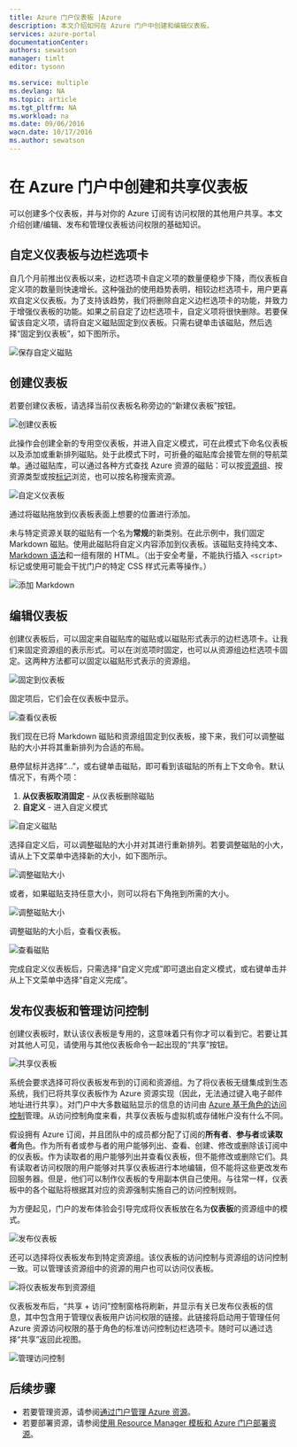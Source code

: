 ```yaml
---
title: Azure 门户仪表板 |Azure
description: 本文介绍如何在 Azure 门户中创建和编辑仪表板。
services: azure-portal
documentationCenter: 
authors: sewatson
manager: timlt
editor: tysonn

ms.service: multiple
ms.devlang: NA
ms.topic: article
ms.tgt_pltfrm: NA
ms.workload: na
ms.date: 09/06/2016
wacn.date: 10/17/2016
ms.author: sewatson
---
```


# 在 Azure 门户中创建和共享仪表板

可以创建多个仪表板，并与对你的 Azure 订阅有访问权限的其他用户共享。本文介绍创建/编辑、发布和管理仪表板访问权限的基础知识。

## 自定义仪表板与边栏选项卡

自几个月前推出仪表板以来，边栏选项卡自定义项的数量便稳步下降，而仪表板自定义项的数量则快速增长。这种强劲的使用趋势表明，相较边栏选项卡，用户更喜欢自定义仪表板。为了支持该趋势，我们将删除自定义边栏选项卡的功能，并致力于增强仪表板的功能。如果之前自定了边栏选项卡，自定义项将很快删除。若要保留该自定义项，请将自定义磁贴固定到仪表板。只需右键单击该磁贴，然后选择“固定到仪表板”，如下图所示。

![保存自定义磁贴](./media/azure-portal-dashboards/save-customization.png)  

## 创建仪表板

若要创建仪表板，请选择当前仪表板名称旁边的“新建仪表板”按钮。

![创建仪表板](./media/azure-portal-dashboards/new-dashboard.png)  

此操作会创建全新的专用空仪表板，并进入自定义模式，可在此模式下命名仪表板以及添加或重新排列磁贴。处于此模式下时，可折叠的磁贴库会接管左侧的导航菜单。通过磁贴库，可以通过各种方式查找 Azure 资源的磁贴：可以按[资源组](../azure-resource-manager/resource-group-overview.md#resource-groups)、按资源类型或按[标记](../azure-resource-manager/resource-group-using-tags.md)浏览，也可以按名称搜索资源。

![自定义仪表板](./media/azure-portal-dashboards/customize-dashboard.png)  

通过将磁贴拖放到仪表板表面上想要的位置进行添加。

未与特定资源关联的磁贴有一个名为**常规**的新类别。在此示例中，我们固定 Markdown 磁贴。使用此磁贴将自定义内容添加到仪表板。该磁贴支持纯文本、[Markdown 语法](https://daringfireball.net/projects/markdown/syntax)和一组有限的 HTML。（出于安全考量，不能执行插入 `<script>` 标记或使用可能会干扰门户的特定 CSS 样式元素等操作。）

![添加 Markdown](./media/azure-portal-dashboards/add-markdown.png)  

## 编辑仪表板

创建仪表板后，可以固定来自磁贴库的磁贴或以磁贴形式表示的边栏选项卡。让我们来固定资源组的表示形式。可以在浏览项时固定，也可以从资源组边栏选项卡固定。这两种方法都可以固定以磁贴形式表示的资源组。

![固定到仪表板](./media/azure-portal-dashboards/pin-to-dashboard.png)  

固定项后，它们会在仪表板中显示。

![查看仪表板](./media/azure-portal-dashboards/view-dashboard.png)  

我们现在已将 Markdown 磁贴和资源组固定到仪表板，接下来，我们可以调整磁贴的大小并将其重新排列为合适的布局。

悬停鼠标并选择“...”，或右键单击磁贴，即可看到该磁贴的所有上下文命令。默认情况下，有两个项：

1. **从仪表板取消固定** - 从仪表板删除磁贴
2.	**自定义** - 进入自定义模式

![自定义磁贴](./media/azure-portal-dashboards/customize-tile.png)  

选择自定义后，可以调整磁贴的大小并对其进行重新排列。若要调整磁贴的小大，请从上下文菜单中选择新的大小，如下图所示。

![调整磁贴大小](./media/azure-portal-dashboards/resize-tile.png)  

或者，如果磁贴支持任意大小，则可以将右下角拖到所需的大小。

![调整磁贴大小](./media/azure-portal-dashboards/resize-corner.png)  

调整磁贴的大小后，查看仪表板。

![查看磁贴](./media/azure-portal-dashboards/view-tile.png)  

完成自定义仪表板后，只需选择“自定义完成”即可退出自定义模式，或右键单击并从上下文菜单中选择“自定义完成”。

## 发布仪表板和管理访问控制

创建仪表板时，默认该仪表板是专用的，这意味着只有你才可以看到它。若要让其对其他人可见，请使用与其他仪表板命令一起出现的“共享”按钮。

![共享仪表板](./media/azure-portal-dashboards/share-dashboard.png)  

系统会要求选择可将仪表板发布到的订阅和资源组。为了将仪表板无缝集成到生态系统，我们已将共享仪表板作为 Azure 资源实现（因此，无法通过键入电子邮件地址进行共享）。对门户中大多数磁贴显示的信息的访问由 [Azure 基于角色的访问控制](../active-directory/role-based-access-control-configure.md)管理。从访问控制角度来看，共享仪表板与虚拟机或存储帐户没有什么不同。

假设拥有 Azure 订阅，并且团队中的成员都分配了订阅的**所有者**、**参与者**或**读取者**角色。作为所有者或参与者的用户能够列出、查看、创建、修改或删除该订阅中的仪表板。作为读取者的用户能够列出并查看仪表板，但不能修改或删除它们。具有读取者访问权限的用户能够对共享仪表板进行本地编辑，但不能将这些更改发布回服务器。但是，他们可以制作仪表板的专用副本供自己使用。与往常一样，仪表板中的各个磁贴将根据其对应的资源强制实施自己的访问控制规则。

为方便起见，门户的发布体验会引导完成将仪表板放在名为**仪表板**的资源组中的模式。

![发布仪表板](./media/azure-portal-dashboards/publish-dashboard.png)  

还可以选择将仪表板发布到特定资源组。该仪表板的访问控制与资源组的访问控制一致。可以管理该资源组中的资源的用户也可以访问仪表板。

![将仪表板发布到资源组](./media/azure-portal-dashboards/publish-to-resource-group.png)  

仪表板发布后，“共享 + 访问”控制窗格将刷新，并显示有关已发布仪表板的信息，其中包含用于管理仪表板用户访问权限的链接。此链接将启动用于管理任何 Azure 资源访问权限的基于角色的标准访问控制边栏选项卡。随时可以通过选择“共享”返回此视图。

![管理访问控制](./media/azure-portal-dashboards/manage-access.png)  

## 后续步骤

- 若要管理资源，请参阅[通过门户管理 Azure 资源](../azure-resource-manager/resource-group-portal.md)。
- 若要部署资源，请参阅[使用 Resource Manager 模板和 Azure 门户部署资源](../azure-resource-manager/resource-group-template-deploy-portal.md)。

<!---HONumber=Mooncake_1010_2016-->